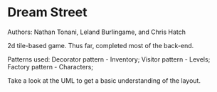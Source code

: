 # Dream Street

Authors: Nathan Tonani, Leland Burlingame, and Chris Hatch

2d tile-based game. Thus far, completed most of the back-end.

Patterns used:
Decorator pattern - Inventory;
Visitor pattern - Levels;
Factory pattern - Characters;

Take a look at the UML to get a basic understanding of the layout.
